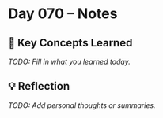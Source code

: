 # Day 070 – Notes

## 🔑 Key Concepts Learned

_TODO: Fill in what you learned today._

## 💡 Reflection

_TODO: Add personal thoughts or summaries._

